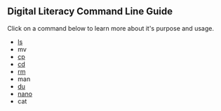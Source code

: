 ## Digital Literacy Command Line Guide

Click on a command below to learn more about it's purpose and usage.

* [ls](ls.md)
* mv
* [cp](cp.md)
* [cd](cd.md)
* [rm](rm.md)
* man
* [du](du.md)
* [nano](nano.md)
* cat
